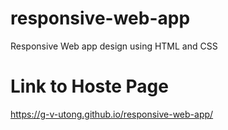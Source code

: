 # responsive-web-app
Responsive Web app design using HTML and CSS


# Link to Hoste Page
https://g-v-utong.github.io/responsive-web-app/
